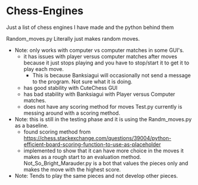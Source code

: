 # Chess-Engines
Just a list of chess engines I have made and the python behind them

Random_moves.py Literally just makes random moves.
- Note: only works with computer vs computer matches in some GUI's.
    - it has issues with player versus computer matches after moves because it just stops playing and you have to stop/start it to get it to play each move.
        - This is because Banksiagui will occasionally not send a message to the program. Not sure what it is doing.
    - has good stability with CuteChess GUI
    - has bad stability with Banksiagui with Player versus Computer matches.
    - does not have any scoring method for moves
Test.py currently is messing around with a scoring method.
- Note: this is still in the testing phase and it is using the Randm_moves.py as a baseline. 
    - found scoring method from https://chess.stackexchange.com/questions/39004/python-efficient-board-scoring-function-to-use-as-placeholder
    - implemented to show that it can have more choice in the moves it makes as a rough start to an evaluation method.
Not_So_Bright_Marauder.py is a bot that values the pieces only and makes the move with the highest score.
- Note: Tends to play the same pieces and not develop other pieces. 
